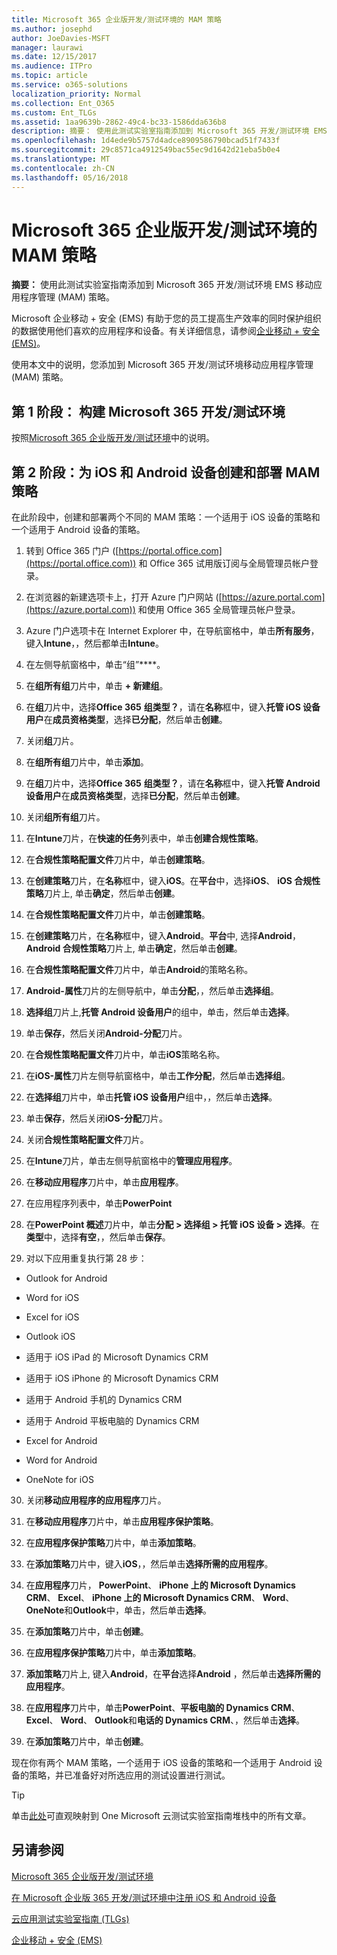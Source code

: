 ```yaml
---
title: Microsoft 365 企业版开发/测试环境的 MAM 策略
ms.author: josephd
author: JoeDavies-MSFT
manager: laurawi
ms.date: 12/15/2017
ms.audience: ITPro
ms.topic: article
ms.service: o365-solutions
localization_priority: Normal
ms.collection: Ent_O365
ms.custom: Ent_TLGs
ms.assetid: 1aa9639b-2862-49c4-bc33-1586dda636b8
description: 摘要： 使用此测试实验室指南添加到 Microsoft 365 开发/测试环境 EMS 移动应用程序管理 (MAM) 策略。
ms.openlocfilehash: 1d4ede9b5757d4adce8909586790bcad51f7433f
ms.sourcegitcommit: 29c8571ca4912549bac55ec9d1642d21eba5b0e4
ms.translationtype: MT
ms.contentlocale: zh-CN
ms.lasthandoff: 05/16/2018
---
```

# <a name="mam-policies-for-your-microsoft-365-enterprise-devtest-environment"></a>Microsoft 365 企业版开发/测试环境的 MAM 策略

 **摘要：** 使用此测试实验室指南添加到 Microsoft 365 开发/测试环境 EMS 移动应用程序管理 (MAM) 策略。
  
Microsoft 企业移动 + 安全 (EMS) 有助于您的员工提高生产效率的同时保护组织的数据使用他们喜欢的应用程序和设备。有关详细信息，请参阅[企业移动 + 安全 (EMS)](https://www.microsoft.com/cloud-platform/enterprise-mobility-security)。
  
使用本文中的说明，您添加到 Microsoft 365 开发/测试环境移动应用程序管理 (MAM) 策略。
  
## <a name="phase-1-build-out-your-microsoft-365-devtest-environment"></a>第 1 阶段： 构建 Microsoft 365 开发/测试环境

按照[Microsoft 365 企业版开发/测试环境](the-microsoft-365-enterprise-dev-test-environment.md)中的说明。
  
## <a name="phase-2-create-and-deploy-mam-policies-for-ios-and-android-devices"></a>第 2 阶段：为 iOS 和 Android 设备创建和部署 MAM 策略

在此阶段中，创建和部署两个不同的 MAM 策略：一个适用于 iOS 设备的策略和一个适用于 Android 设备的策略。
  
1. 转到 Office 365 门户 ([https://portal.office.com](https://portal.office.com)) 和 Office 365 试用版订阅与全局管理员帐户登录。
    
2. 在浏览器的新建选项卡上，打开 Azure 门户网站 ([https://azure.portal.com](https://azure.portal.com)) 和使用 Office 365 全局管理员帐户登录。
    
3. Azure 门户选项卡在 Internet Explorer 中，在导航窗格中，单击**所有服务**，键入**Intune**，，然后都单击**Intune**。
    
4. 在左侧导航窗格中，单击“组”****。
    
5. 在**组所有组**刀片中，单击 **+ 新建组**。
    
6. 在**组**刀片中，选择**Office 365** **组类型？**，请在**名称**框中，键入**托管 iOS 设备用户**在**成员资格类型**，选择**已分配**，然后单击**创建**。 
    
7. 关闭**组**刀片。
    
8. 在**组所有组**刀片中，单击**添加**。
    
9. 在**组**刀片中，选择**Office 365** **组类型？**，请在**名称**框中，键入**托管 Android 设备用户**在**成员资格类型**，选择**已分配**，然后单击**创建**。
    
10. 关闭**组所有组**刀片。
    
11. 在**Intune**刀片，在**快速的任务**列表中，单击**创建合规性策略**。
    
12. 在**合规性策略配置文件**刀片中，单击**创建策略**。
    
13. 在**创建策略**刀片，在**名称**框中，键入**iOS**。在**平台**中，选择**iOS**、 **iOS 合规性策略**刀片上, 单击**确定**，然后单击**创建**。
    
14. 在**合规性策略配置文件**刀片中，单击**创建策略**。
    
15. 在**创建策略**刀片，在**名称**框中，键入**Android**。**平台**中, 选择**Android**， **Android 合规性策略**刀片上, 单击**确定**，然后单击**创建**。
    
16. 在**合规性策略配置文件**刀片中，单击**Android**的策略名称。
    
17. **Android-属性**刀片的左侧导航中，单击**分配**，，然后单击**选择组**。
    
18. **选择组**刀片上,**托管 Android 设备用户**的组中，单击，然后单击**选择**。
    
19. 单击**保存**，然后关闭**Android-分配**刀片。
    
20. 在**合规性策略配置文件**刀片中，单击**iOS**策略名称。
    
21. 在**iOS-属性**刀片左侧导航窗格中，单击**工作分配**，然后单击**选择组**。
    
22. 在**选择组**刀片中，单击**托管 iOS 设备用户**组中，，然后单击**选择**。
    
23. 单击**保存**，然后关闭**iOS-分配**刀片。
    
24. 关闭**合规性策略配置文件**刀片。
    
25. 在**Intune**刀片，单击左侧导航窗格中的**管理应用程序**。
    
26. 在**移动应用程序**刀片中，单击**应用程序**。
    
27. 在应用程序列表中，单击**PowerPoint** 
    
28. 在**PowerPoint 概述**刀片中，单击**分配 > 选择组 > 托管 iOS 设备 > 选择**。在**类型**中，选择**有空**，，然后单击**保存**。
    
29. 对以下应用重复执行第 28 步：
    
  - Outlook for Android
    
  - Word for iOS
    
  - Excel for iOS
    
  - Outlook iOS
    
  - 适用于 iOS iPad 的 Microsoft Dynamics CRM
    
  - 适用于 iOS iPhone 的 Microsoft Dynamics CRM
    
  - 适用于 Android 手机的 Dynamics CRM
    
  - 适用于 Android 平板电脑的 Dynamics CRM
    
  - Excel for Android
    
  - Word for Android
    
  - OneNote for iOS
    
30. 关闭**移动应用程序的应用程序**刀片。
    
31. 在**移动应用程序**刀片中，单击**应用程序保护策略**。
    
32. 在**应用程序保护策略**刀片中，单击**添加策略**。
    
33. 在**添加策略**刀片中，键入**iOS**，，然后单击**选择所需的应用程序**。
    
34. 在**应用程序**刀片， **PowerPoint**、 **iPhone 上的 Microsoft Dynamics CRM**、 **Excel**、 **iPhone 上的 Microsoft Dynamics CRM**、 **Word**、 **OneNote**和**Outlook**中，单击，然后单击**选择**。
    
35. 在**添加策略**刀片中，单击**创建**。
    
36. 在**应用程序保护策略**刀片中，单击**添加策略**。
    
37. **添加策略**刀片上, 键入**Android**，在**平台**选择**Android** ，然后单击**选择所需的应用程序**。
    
38. 在**应用程序**刀片中，单击**PowerPoint**、**平板电脑的 Dynamics CRM**、 **Excel**、 **Word**、 **Outlook**和**电话的 Dynamics CRM**、，然后单击**选择**。
    
39. 在**添加策略**刀片中，单击**创建**。
    
现在你有两个 MAM 策略，一个适用于 iOS 设备的策略和一个适用于 Android 设备的策略，并已准备好对所选应用的测试设置进行测试。
  
> [!TIP]
> 单击[此处](http://aka.ms/catlgstack)可直观映射到 One Microsoft 云测试实验室指南堆栈中的所有文章。
  
## <a name="see-also"></a>另请参阅

[Microsoft 365 企业版开发/测试环境](the-microsoft-365-enterprise-dev-test-environment.md)
  
[在 Microsoft 企业版 365 开发/测试环境中注册 iOS 和 Android 设备](enroll-ios-and-android-devices-in-your-microsoft-enterprise-365-dev-test-environ.md)
  
[云应用测试实验室指南 (TLGs)](cloud-adoption-test-lab-guides-tlgs.md)

[企业移动 + 安全 (EMS)](https://www.microsoft.com/cloud-platform/enterprise-mobility-security)


